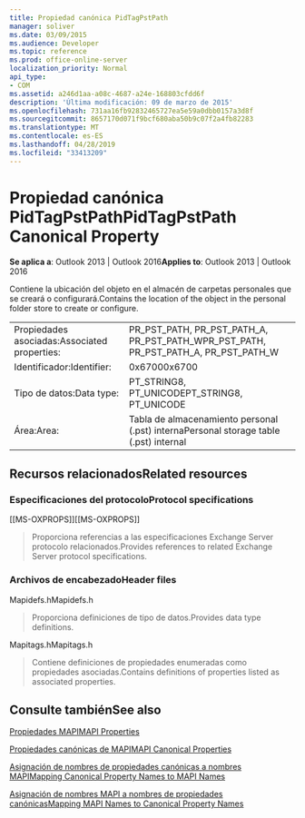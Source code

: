 ```yaml
---
title: Propiedad canónica PidTagPstPath
manager: soliver
ms.date: 03/09/2015
ms.audience: Developer
ms.topic: reference
ms.prod: office-online-server
localization_priority: Normal
api_type:
- COM
ms.assetid: a246d1aa-a08c-4687-a24e-168803cfdd6f
description: 'Última modificación: 09 de marzo de 2015'
ms.openlocfilehash: 731aa16fb92832465727ea5e59a0dbb0157a3d8f
ms.sourcegitcommit: 8657170d071f9bcf680aba50b9c07f2a4fb82283
ms.translationtype: MT
ms.contentlocale: es-ES
ms.lasthandoff: 04/28/2019
ms.locfileid: "33413209"
---
```

# <a name="pidtagpstpath-canonical-property"></a><span data-ttu-id="5bfe7-103">Propiedad canónica PidTagPstPath</span><span class="sxs-lookup"><span data-stu-id="5bfe7-103">PidTagPstPath Canonical Property</span></span>

  
  
<span data-ttu-id="5bfe7-104">**Se aplica a**: Outlook 2013 | Outlook 2016</span><span class="sxs-lookup"><span data-stu-id="5bfe7-104">**Applies to**: Outlook 2013 | Outlook 2016</span></span> 
  
<span data-ttu-id="5bfe7-105">Contiene la ubicación del objeto en el almacén de carpetas personales que se creará o configurará.</span><span class="sxs-lookup"><span data-stu-id="5bfe7-105">Contains the location of the object in the personal folder store to create or configure.</span></span>
  
|||
|:-----|:-----|
|<span data-ttu-id="5bfe7-106">Propiedades asociadas:</span><span class="sxs-lookup"><span data-stu-id="5bfe7-106">Associated properties:</span></span>  <br/> |<span data-ttu-id="5bfe7-107">PR_PST_PATH, PR_PST_PATH_A, PR_PST_PATH_W</span><span class="sxs-lookup"><span data-stu-id="5bfe7-107">PR_PST_PATH, PR_PST_PATH_A, PR_PST_PATH_W</span></span>  <br/> |
|<span data-ttu-id="5bfe7-108">Identificador:</span><span class="sxs-lookup"><span data-stu-id="5bfe7-108">Identifier:</span></span>  <br/> |<span data-ttu-id="5bfe7-109">0x6700</span><span class="sxs-lookup"><span data-stu-id="5bfe7-109">0x6700</span></span>  <br/> |
|<span data-ttu-id="5bfe7-110">Tipo de datos:</span><span class="sxs-lookup"><span data-stu-id="5bfe7-110">Data type:</span></span>  <br/> |<span data-ttu-id="5bfe7-111">PT_STRING8, PT_UNICODE</span><span class="sxs-lookup"><span data-stu-id="5bfe7-111">PT_STRING8, PT_UNICODE</span></span>  <br/> |
|<span data-ttu-id="5bfe7-112">Área:</span><span class="sxs-lookup"><span data-stu-id="5bfe7-112">Area:</span></span>  <br/> |<span data-ttu-id="5bfe7-113">Tabla de almacenamiento personal (.pst) interna</span><span class="sxs-lookup"><span data-stu-id="5bfe7-113">Personal storage table (.pst) internal</span></span>  <br/> |
   
## <a name="related-resources"></a><span data-ttu-id="5bfe7-114">Recursos relacionados</span><span class="sxs-lookup"><span data-stu-id="5bfe7-114">Related resources</span></span>

### <a name="protocol-specifications"></a><span data-ttu-id="5bfe7-115">Especificaciones del protocolo</span><span class="sxs-lookup"><span data-stu-id="5bfe7-115">Protocol specifications</span></span>

<span data-ttu-id="5bfe7-116">[[MS-OXPROPS]]</span><span class="sxs-lookup"><span data-stu-id="5bfe7-116">[[MS-OXPROPS]]</span></span> 
  
> <span data-ttu-id="5bfe7-117">Proporciona referencias a las especificaciones Exchange Server protocolo relacionados.</span><span class="sxs-lookup"><span data-stu-id="5bfe7-117">Provides references to related Exchange Server protocol specifications.</span></span>
    
### <a name="header-files"></a><span data-ttu-id="5bfe7-118">Archivos de encabezado</span><span class="sxs-lookup"><span data-stu-id="5bfe7-118">Header files</span></span>

<span data-ttu-id="5bfe7-119">Mapidefs.h</span><span class="sxs-lookup"><span data-stu-id="5bfe7-119">Mapidefs.h</span></span>
  
> <span data-ttu-id="5bfe7-120">Proporciona definiciones de tipo de datos.</span><span class="sxs-lookup"><span data-stu-id="5bfe7-120">Provides data type definitions.</span></span>
    
<span data-ttu-id="5bfe7-121">Mapitags.h</span><span class="sxs-lookup"><span data-stu-id="5bfe7-121">Mapitags.h</span></span>
  
> <span data-ttu-id="5bfe7-122">Contiene definiciones de propiedades enumeradas como propiedades asociadas.</span><span class="sxs-lookup"><span data-stu-id="5bfe7-122">Contains definitions of properties listed as associated properties.</span></span>
    
## <a name="see-also"></a><span data-ttu-id="5bfe7-123">Consulte también</span><span class="sxs-lookup"><span data-stu-id="5bfe7-123">See also</span></span>



[<span data-ttu-id="5bfe7-124">Propiedades MAPI</span><span class="sxs-lookup"><span data-stu-id="5bfe7-124">MAPI Properties</span></span>](mapi-properties.md)
  
[<span data-ttu-id="5bfe7-125">Propiedades canónicas de MAPI</span><span class="sxs-lookup"><span data-stu-id="5bfe7-125">MAPI Canonical Properties</span></span>](mapi-canonical-properties.md)
  
[<span data-ttu-id="5bfe7-126">Asignación de nombres de propiedades canónicas a nombres MAPI</span><span class="sxs-lookup"><span data-stu-id="5bfe7-126">Mapping Canonical Property Names to MAPI Names</span></span>](mapping-canonical-property-names-to-mapi-names.md)
  
[<span data-ttu-id="5bfe7-127">Asignación de nombres MAPI a nombres de propiedades canónicas</span><span class="sxs-lookup"><span data-stu-id="5bfe7-127">Mapping MAPI Names to Canonical Property Names</span></span>](mapping-mapi-names-to-canonical-property-names.md)


